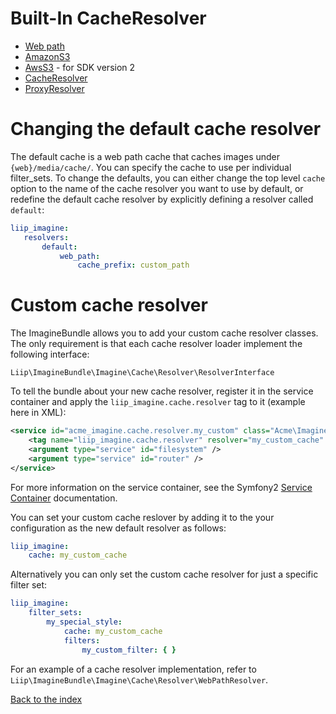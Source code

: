 # Built-In CacheResolver

* [Web path](cache-resolver/web_path.md)
* [AmazonS3](cache-resolver/amazons3.md)
* [AwsS3](cache-resolver/aws_s3.md) - for SDK version 2
* [CacheResolver](cache-resolver/cache.md)
* [ProxyResolver](cache-resolver/proxy.md)

# Changing the default cache resolver

The default cache is a web path cache that caches images under `{web}/media/cache/`.
You can specify the cache to use per individual filter_sets. To change the defaults,
you can either change the top level `cache` option to the name of the cache resolver
you want to use by default, or redefine the default cache resolver by explicitly
defining a resolver called `default`:

 ```yaml
liip_imagine:
    resolvers:
        default:
            web_path:
                cache_prefix: custom_path
 ```

# Custom cache resolver

The ImagineBundle allows you to add your custom cache resolver classes. The only
requirement is that each cache resolver loader implement the following interface:

    Liip\ImagineBundle\Imagine\Cache\Resolver\ResolverInterface

To tell the bundle about your new cache resolver, register it in the service
container and apply the `liip_imagine.cache.resolver` tag to it (example here in XML):

``` xml
<service id="acme_imagine.cache.resolver.my_custom" class="Acme\ImagineBundle\Imagine\Cache\Resolver\MyCustomCacheResolver">
    <tag name="liip_imagine.cache.resolver" resolver="my_custom_cache" />
    <argument type="service" id="filesystem" />
    <argument type="service" id="router" />
</service>
```

For more information on the service container, see the Symfony2
[Service Container](http://symfony.com/doc/current/book/service_container.html) documentation.

You can set your custom cache reslover by adding it to the your configuration as the new
default resolver as follows:

``` yaml
liip_imagine:
    cache: my_custom_cache
```

Alternatively you can only set the custom cache resolver for just a specific filter set:

``` yaml
liip_imagine:
    filter_sets:
        my_special_style:
            cache: my_custom_cache
            filters:
                my_custom_filter: { }
```

For an example of a cache resolver implementation, refer to
`Liip\ImagineBundle\Imagine\Cache\Resolver\WebPathResolver`.

[Back to the index](index.md)
